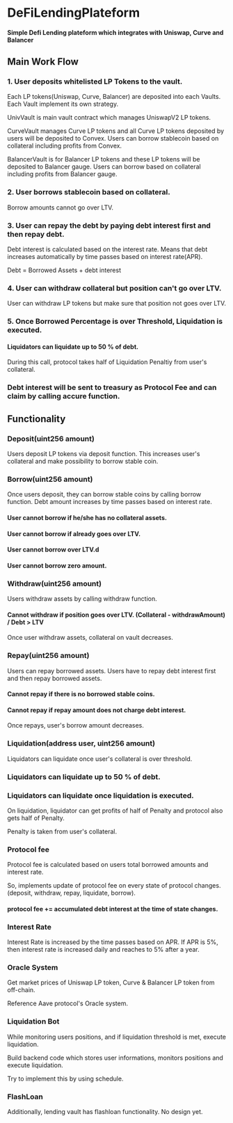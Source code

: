 # DeFiLendingPlateform
#### Simple Defi Lending plateform which integrates with Uniswap, Curve and Balancer

## Main Work Flow
### 1. User deposits whitelisted LP Tokens to the vault.
Each LP tokens(Uniswap, Curve, Balancer) are deposited into each Vaults.
Each Vault implement its own strategy.

UnivVault is main vault contract which manages UniswapV2 LP tokens.

CurveVault manages Curve LP tokens and all Curve LP tokens deposited by users will be deposited to Convex.
Users can borrow stablecoin based on collateral including profits from Convex.

BalancerVault is for Balancer LP tokens and these LP tokens will be deposited to Balancer gauge.
Users can borrow based on collateral including profits from Balancer gauge.
### 2. User borrows stablecoin based on collateral.
Borrow amounts cannot go over LTV.
### 3. User can repay the debt by paying debt interest first and then repay debt.
Debt interest is calculated based on the interest rate.
Means that debt increases automatically by time passes based on interest rate(APR).

Debt = Borrowed Assets + debt interest
### 4. User can withdraw collateral but position can't go over LTV.
User can withdraw LP tokens but make sure that position not goes over LTV.
### 5. Once Borrowed Percentage is over Threshold, Liquidation is executed.  
#### Liquidators can liquidate up to 50 % of debt.
During this call, protocol takes half of Liquidation Penaltiy from user's collateral.

### Debt interest will be sent to treasury as Protocol Fee and can claim by calling accure function.

## Functionality
### Deposit(uint256 amount)
Users deposit LP tokens via deposit function.
This increases user's collateral and make possibility to borrow stable coin.

### Borrow(uint256 amount)
Once users deposit, they can borrow stable coins by calling borrow function.
Debt amount increases by time passes based on interest rate.

#### User cannot borrow if he/she has no collateral assets.
#### User cannot borrow if already goes over LTV.
#### User cannot borrow over LTV.d
#### User cannot borrow zero amount.

### Withdraw(uint256 amount)
Users withdraw assets by calling withdraw function.
#### Cannot withdraw if position goes over LTV.  (Collateral - withdrawAmount) / Debt > LTV
Once user withdraw assets, collateral on vault decreases.

### Repay(uint256 amount)
Users can repay borrowed assets.
Users have to repay debt interest first and then repay borrowed assets.
#### Cannot repay if there is no borrowed stable coins.
#### Cannot repay if repay amount does not charge debt interest.
Once repays, user's borrow amount decreases.

### Liquidation(address user, uint256 amount)
Liquidators can liquidate once user's collateral is over threshold.
### Liquidators can liquidate up to 50 % of debt.
### Liquidators can liquidate once liquidation is executed.
On liquidation, liquidator can get profits of half of Penalty and protocol also gets half of Penalty.

Penalty is taken from user's collateral.

### Protocol fee
Protocol fee is calculated based on users total borrowed amounts and interest rate.

So, implements update of protocol fee on every state of protocol changes.(deposit, withdraw, repay, liquidate, borrow).
#### protocol fee += accumulated debt interest at the time of state changes.

### Interest Rate
Interest Rate is increased by the time passes based on APR.
If APR is 5%, then interest rate is increased daily and reaches to 5% after a year.

### Oracle System
Get market prices of Uniswap LP token, Curve & Balancer LP token from off-chain.

Reference Aave protocol's Oracle system.

### Liquidation Bot
While monitoring users positions, and if liquidation threshold is met, execute liquidation.

Build backend code which stores user informations, monitors positions and execute liquidation.

Try to implement this by using schedule.

### FlashLoan
Additionally, lending vault has flashloan functionality.
No design yet.